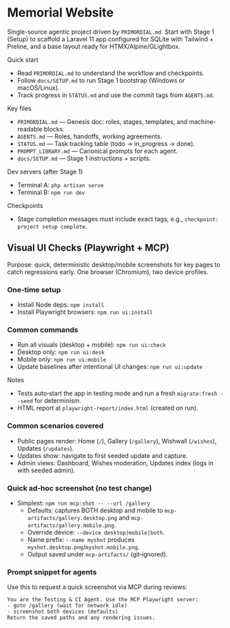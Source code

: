 # Memorial Website

Single-source agentic project driven by `PRIMORDIAL.md`. Start with Stage 1 (Setup) to scaffold a Laravel 11 app configured for SQLite with Tailwind + Preline, and a base layout ready for HTMX/Alpine/GLightbox.

Quick start
- Read `PRIMORDIAL.md` to understand the workflow and checkpoints.
- Follow `docs/SETUP.md` to run Stage 1 bootstrap (Windows or macOS/Linux).
- Track progress in `STATUS.md` and use the commit tags from `AGENTS.md`.

Key files
- `PRIMORDIAL.md` — Genesis doc: roles, stages, templates, and machine-readable blocks.
- `AGENTS.md` — Roles, handoffs, working agreements.
- `STATUS.md` — Task tracking table (todo → in_progress → done).
- `PROMPT_LIBRARY.md` — Canonical prompts for each agent.
- `docs/SETUP.md` — Stage 1 instructions + scripts.

Dev servers (after Stage 1)
- Terminal A: `php artisan serve`
- Terminal B: `npm run dev`

Checkpoints
- Stage completion messages must include exact tags, e.g., `checkpoint: project setup complete`.

## Visual UI Checks (Playwright + MCP)

Purpose: quick, deterministic desktop/mobile screenshots for key pages to catch regressions early. One browser (Chromium), two device profiles.

### One‑time setup
- Install Node deps: `npm install`
- Install Playwright browsers: `npm run ui:install`

### Common commands
- Run all visuals (desktop + mobile): `npm run ui:check`
- Desktop only: `npm run ui:desk`
- Mobile only: `npm run ui:mobile`
- Update baselines after intentional UI changes: `npm run ui:update`

Notes
- Tests auto‑start the app in testing mode and run a fresh `migrate:fresh --seed` for determinism.
- HTML report at `playwright-report/index.html` (created on run).

### Common scenarios covered
- Public pages render: Home (`/`), Gallery (`/gallery`), Wishwall (`/wishes`), Updates (`/updates`).
- Updates show: navigate to first seeded update and capture.
- Admin views: Dashboard, Wishes moderation, Updates index (logs in with seeded admin).

### Quick ad‑hoc screenshot (no test change)
- Simplest: `npm run mcp:shot -- --url /gallery`
  - Defaults: captures BOTH desktop and mobile to `mcp-artifacts/gallery.desktop.png` and `mcp-artifacts/gallery.mobile.png`.
  - Override device: `--device desktop|mobile|both`.
  - Name prefix: `--name myshot` produces `myshot.desktop.png`/`myshot.mobile.png`.
  - Output saved under `mcp-artifacts/` (git‑ignored).

### Prompt snippet for agents
Use this to request a quick screenshot via MCP during reviews:

```
You are the Testing & CI Agent. Use the MCP Playwright server:
- goto /gallery (wait for network idle)
- screenshot both devices (defaults)
Return the saved paths and any rendering issues.
```
